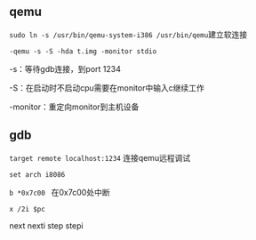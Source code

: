## qemu

`sudo ln -s /usr/bin/qemu-system-i386 /usr/bin/qemu`建立软连接

`-qemu -s -S -hda t.img -monitor stdio`

-s：等待gdb连接，到port 1234

-S：在启动时不启动cpu需要在monitor中输入c继续工作

-monitor：重定向monitor到主机设备

## gdb

`target remote localhost:1234`       连接qemu远程调试

`set arch i8086`

`b *0x7c00 `              在0x7c00处中断

`x /2i $pc `

next       nexti     step    stepi

